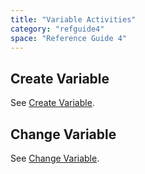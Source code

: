 ```yaml
---
title: "Variable Activities"
category: "refguide4"
space: "Reference Guide 4"
---
```

## Create Variable

See [Create Variable](create-variable).

## Change Variable

See [Change Variable](change-variable).